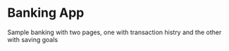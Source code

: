 # Banking App
Sample banking with two pages, one with transaction histry and the other with saving goals
